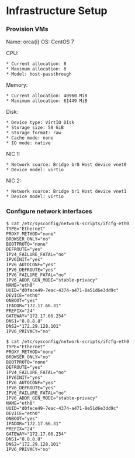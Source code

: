 # Infrastructure Setup

### Provision VMs

Name: orca{i}
OS: CentOS 7

CPU:

    * Current allocation: 8
    * Maximum allocation: 8
    * Model: host-passthrough


Memory:

    * Current allocation: 40960 MiB
    * Maximum allocation: 61449 MiB

Disk:

    * Device type: VirtIO Disk
    * Storage size: 50 GiB
    * Storage format: raw
    * Cache mode: none
    * IO mode: native

NIC 1:

    * Network source: Bridge br0 Host device vnet0
    * Device model: virtio

NIC 2:

    * Network source: Bridge br1 Host device vnet1
    * Device model: virtio

### Configure network interfaces

```
$ cat /etc/sysconfig/network-scripts/ifcfg-eth0
TYPE="Ethernet"
PROXY_METHOD="none"
BROWSER_ONLY="no"
BOOTPROTO="none"
DEFROUTE="yes"
IPV4_FAILURE_FATAL="no"
IPV6INIT="yes"
IPV6_AUTOCONF="yes"
IPV6_DEFROUTE="yes"
IPV6_FAILURE_FATAL="no"
IPV6_ADDR_GEN_MODE="stable-privacy"
NAME="eth0"
UUID="d0fece49-7eac-4374-a471-8e51d6e3dd9c"
DEVICE="eth0"
ONBOOT="yes"
IPADDR="172.17.66.31"
PREFIX="24"
GATEWAY="172.17.66.254"
DNS1="8.8.8.8"
DNS2="172.29.128.101"
IPV6_PRIVACY="no"
```

```
$ cat /etc/sysconfig/network-scripts/ifcfg-eth0
TYPE="Ethernet"
PROXY_METHOD="none"
BROWSER_ONLY="no"
BOOTPROTO="none"
DEFROUTE="yes"
IPV4_FAILURE_FATAL="no"
IPV6INIT="yes"
IPV6_AUTOCONF="yes"
IPV6_DEFROUTE="yes"
IPV6_FAILURE_FATAL="no"
IPV6_ADDR_GEN_MODE="stable-privacy"
NAME="eth0"
UUID="d0fece49-7eac-4374-a471-8e51d6e3dd9c"
DEVICE="eth0"
ONBOOT="yes"
IPADDR="172.17.66.31"
PREFIX="24"
GATEWAY="172.17.66.254"
DNS1="8.8.8.8"
DNS2="172.29.128.101"
IPV6_PRIVACY="no"
```

